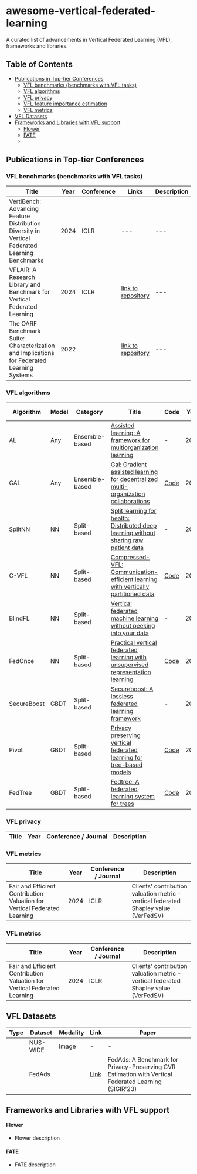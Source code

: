 # awesome-vertical-federated-learning
A curated list of advancements in Vertical Federated Learning (VFL), frameworks and libraries.

## Table of Contents
<!-- MarkdownTOC depth=4 -->
- [Publications in Top-tier Conferences](#top-tier-conf)
  - [VFL benchmarks (benchmarks with VFL tasks)](#vfl-bench)
  - [VFL algorithms](#vfl-algo)
  - [VFL privacy](#vfl-privacy)
  - [VFL feature importance estimation](#vfl-feature-imp)
  - [VFL metrics](#vfl-metric)
- [VFL Datasets](#vfl-datasets)
- [Frameworks and Libraries with VFL support](#frameworks-and-libraries)
  - [Flower](#flower-framework)
  - [FATE](#fate)
  - 

<a name="top-tier-conf"></a>
## Publications in Top-tier Conferences
<a name="vfl-bench"></a>
### VFL benchmarks (benchmarks with VFL tasks)
| Title | Year | Conference | Links | Description |
|---|---|---|---|---|
| VertiBench: Advancing Feature Distribution Diversity in Vertical Federated Learning Benchmarks | 2024 | ICLR | --- | --- |
| VFLAIR: A Research Library and Benchmark for Vertical Federated Learning | 2024 | ICLR | [link to repository](https://github.com/flair-thu/vflair) | --- |
| The OARF Benchmark Suite: Characterization and Implications for Federated Learning Systems | 2022 | | [link to repository](https://github.com/Xtra-Computing/OARF?tab=readme-ov-file#the-oarf-benchmark-suite-characterization-and-implications-for-federated-learning-systems) | --- |

<a name="vfl-algo"></a>
### VFL algorithms
| Algorithm | Model | Category | Title | Code | Year | Conference / Journal |
|---|---|---|---|---|---|---|
| AL | Any | Ensemble-based | [Assisted learning: A framework for multiorganization learning](https://proceedings.neurips.cc/paper/2020/file/a7b23e6eefbe6cf04b8e62a6f0915550-Paper.pdf) | - | 2020 | Neurips |
| GAL | Any | Ensemble-based | [Gal: Gradient assisted learning for decentralized multi-organization collaborations](https://proceedings.neurips.cc/paper_files/paper/2022/file/4d6938f94ab47d32128c239a4bfedae0-Paper-Conference.pdf) | [Code](https://github.com/diaoenmao/GAL-Gradient-Assisted-Learning-for-Decentralized-Multi-Organization-Collaborations) | 2022 | Neurips |
| SplitNN | NN | Split-based | [Split learning for health: Distributed deep learning without sharing raw patient data](https://arxiv.org/abs/1812.00564) | - | 2018 | Arxiv |
| C-VFL | NN | Split-based | [Compressed-VFL: Communication-efficient learning with vertically partitioned data](https://proceedings.mlr.press/v162/castiglia22a/castiglia22a.pdf) | [Code](https://github.com/timcast725/C-VFL) | 2022 | ICML |
| BlindFL | NN | Split-based | [Vertical federated machine learning without peeking into your data](https://dl.acm.org/doi/abs/10.1145/3514221.3526127) | - | 2022 | SIGMOD |
| FedOnce | NN | Split-based |  [Practical vertical federated learning with unsupervised representation learning](https://www.computer.org/csdl/journal/bd/5555/01/09789268/1DZ7SAQydO0) | [Code](https://github.com/JerryLife/FedOnce) | 2022 | IEEE Transactions on Big Data |
| SecureBoost | GBDT | Split-based |  [Secureboost: A lossless federated learning framework](https://www.computer.org/csdl/magazine/ex/2021/06/09440789/1tTpiuHh3zi) | - | 2021 | IEEE Intelligent Systems |
| Pivot | GBDT | Split-based |  [Privacy preserving vertical federated learning for tree-based models](https://dl.acm.org/doi/10.14778/3407790.3407811) | [Code](https://github.com/nusdbsystem/pivot) | 2020 | VLDB |
| FedTree | GBDT | Split-based |  [Fedtree: A federated learning system for trees](https://proceedings.mlsys.org/paper_files/paper/2023/hash/3430e7055936cb8e26451ed49fce84a6-Abstract-mlsys2023.html) | [Code](https://github.com/Xtra-Computing/FedTree) | 2023 | MLSyS |



<a name="vfl-privacy"></a>
### VFL privacy
| Title | Year | Conference / Journal | Description |
|---|---|---|---|

<a name="vfl-feature-imp"></a>
### VFL metrics
| Title | Year | Conference / Journal | Description |
|---|---|---|---|
| Fair and Efficient Contribution Valuation for Vertical Federated Learning | 2024 | ICLR | Clients' contribution valuation metric - vertical federated Shapley value (VerFedSV) |

<a name="vfl-metric"></a>
### VFL metrics
| Title | Year | Conference / Journal | Description |
|---|---|---|---|
| Fair and Efficient Contribution Valuation for Vertical Federated Learning | 2024 | ICLR | Clients' contribution valuation metric - vertical federated Shapley value (VerFedSV) |

<a name="vfl-datasets"></a>
## VFL Datasets
| Type | Dataset | Modality | Link | Paper |
|---|---|---|---| --- |
|  | NUS-WIDE | Image | - | - |
|  | FedAds | | [Link](https://github.com/alibaba/Elastic-Federated-Learning-Solution/blob/FedAds/docs/efls-dataset/dataset.md) | FedAds: A Benchmark for Privacy-Preserving CVR Estimation with Vertical Federated Learning (SIGIR'23) |



<a name="frameworks-and-libraries"></a>
## Frameworks and Libraries with VFL support

<a name="flower-framework"></a>
#### Flower
* Flower description

<a name="fate"></a>
#### FATE
* FATE description
